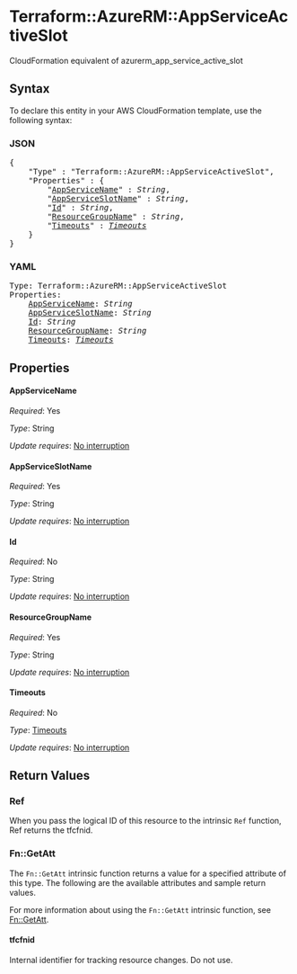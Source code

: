 # Terraform::AzureRM::AppServiceActiveSlot

CloudFormation equivalent of azurerm_app_service_active_slot

## Syntax

To declare this entity in your AWS CloudFormation template, use the following syntax:

### JSON

<pre>
{
    "Type" : "Terraform::AzureRM::AppServiceActiveSlot",
    "Properties" : {
        "<a href="#appservicename" title="AppServiceName">AppServiceName</a>" : <i>String</i>,
        "<a href="#appserviceslotname" title="AppServiceSlotName">AppServiceSlotName</a>" : <i>String</i>,
        "<a href="#id" title="Id">Id</a>" : <i>String</i>,
        "<a href="#resourcegroupname" title="ResourceGroupName">ResourceGroupName</a>" : <i>String</i>,
        "<a href="#timeouts" title="Timeouts">Timeouts</a>" : <i><a href="timeouts.md">Timeouts</a></i>
    }
}
</pre>

### YAML

<pre>
Type: Terraform::AzureRM::AppServiceActiveSlot
Properties:
    <a href="#appservicename" title="AppServiceName">AppServiceName</a>: <i>String</i>
    <a href="#appserviceslotname" title="AppServiceSlotName">AppServiceSlotName</a>: <i>String</i>
    <a href="#id" title="Id">Id</a>: <i>String</i>
    <a href="#resourcegroupname" title="ResourceGroupName">ResourceGroupName</a>: <i>String</i>
    <a href="#timeouts" title="Timeouts">Timeouts</a>: <i><a href="timeouts.md">Timeouts</a></i>
</pre>

## Properties

#### AppServiceName

_Required_: Yes

_Type_: String

_Update requires_: [No interruption](https://docs.aws.amazon.com/AWSCloudFormation/latest/UserGuide/using-cfn-updating-stacks-update-behaviors.html#update-no-interrupt)

#### AppServiceSlotName

_Required_: Yes

_Type_: String

_Update requires_: [No interruption](https://docs.aws.amazon.com/AWSCloudFormation/latest/UserGuide/using-cfn-updating-stacks-update-behaviors.html#update-no-interrupt)

#### Id

_Required_: No

_Type_: String

_Update requires_: [No interruption](https://docs.aws.amazon.com/AWSCloudFormation/latest/UserGuide/using-cfn-updating-stacks-update-behaviors.html#update-no-interrupt)

#### ResourceGroupName

_Required_: Yes

_Type_: String

_Update requires_: [No interruption](https://docs.aws.amazon.com/AWSCloudFormation/latest/UserGuide/using-cfn-updating-stacks-update-behaviors.html#update-no-interrupt)

#### Timeouts

_Required_: No

_Type_: <a href="timeouts.md">Timeouts</a>

_Update requires_: [No interruption](https://docs.aws.amazon.com/AWSCloudFormation/latest/UserGuide/using-cfn-updating-stacks-update-behaviors.html#update-no-interrupt)

## Return Values

### Ref

When you pass the logical ID of this resource to the intrinsic `Ref` function, Ref returns the tfcfnid.

### Fn::GetAtt

The `Fn::GetAtt` intrinsic function returns a value for a specified attribute of this type. The following are the available attributes and sample return values.

For more information about using the `Fn::GetAtt` intrinsic function, see [Fn::GetAtt](https://docs.aws.amazon.com/AWSCloudFormation/latest/UserGuide/intrinsic-function-reference-getatt.html).

#### tfcfnid

Internal identifier for tracking resource changes. Do not use.

